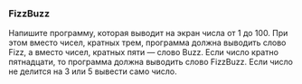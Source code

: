### FizzBuzz

Напишите программу, которая выводит на экран числа от 1 до 100. При этом вместо чисел, кратных трем, программа должна выводить слово Fizz, а вместо чисел, кратных пяти — слово Buzz. 
Если число кратно пятнадцати, то программа должна выводить слово FizzBuzz.
Если число не делится на 3 или 5 вывести само число. 
